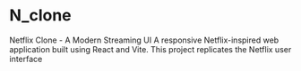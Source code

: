 # N_clone

Netflix Clone - A Modern Streaming UI
A responsive Netflix-inspired web application built using React and Vite. This project replicates the Netflix user interface
